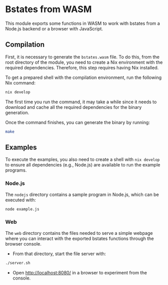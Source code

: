 # Bstates from WASM

This module exports some functions in WASM to work with bstates from a Node.js backend or a browser with JavaScript.

## Compilation

First, it is necessary to generate the `bstates.wasm` file. To do this, from the root directory of the module, you need to create a Nix environment with the required dependencies. Therefore, this step requires having Nix installed.

To get a prepared shell with the compilation environment, run the following Nix command:

```bash
nix develop
```

The first time you run the command, it may take a while since it needs to download and cache all the required dependencies for the binary generation.

Once the command finishes, you can generate the binary by running:

```bash
make
```

## Examples

To execute the examples, you also need to create a shell with `nix develop` to ensure all dependencies (e.g., Node.js) are available to run the example programs.

### Node.js

The `nodejs` directory contains a sample program in Node.js, which can be executed with:

```bash
node example.js
```

### Web

The `web` directory contains the files needed to serve a simple webpage where you can interact with the exported bstates functions through the browser console.

- From that directory, start the file server with:

```bash
./server.sh
```

- Open [http://localhost:8080/](http://localhost:8080/) in a browser to experiment from the console.
